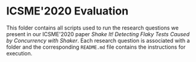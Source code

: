 # ICSME'2020 Evaluation

This folder contains all scripts used to run the research questions we present in our ICSME'2020 paper _Shake It! Detecting Flaky Tests Caused by Concurrency with Shaker_. Each research question is associated with a folder and the corresponding `README.md` file contains the instructions for execution.
